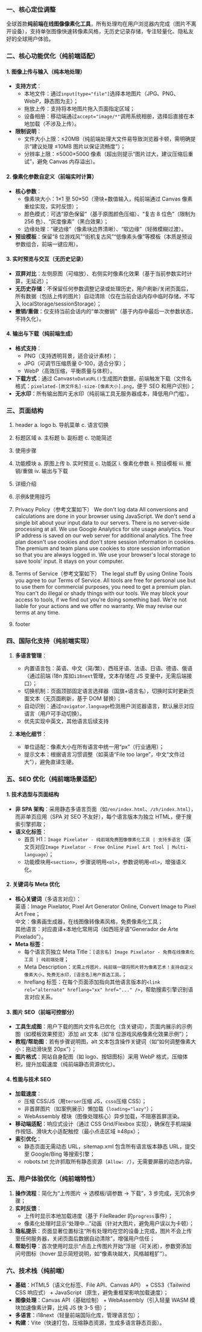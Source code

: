 ### 一、核心定位调整

全球首款**纯前端在线图像像素化工具**，所有处理均在用户浏览器内完成（图片不离开设备），支持单张图像快速转像素风格，无历史记录存储，专注轻量化、隐私友好的全球用户体验。

### 二、核心功能优化（纯前端适配）

#### 1. 图像上传与输入（纯本地处理）

- **支持方式**：
  - 本地文件：通过`input[type="file"]`选择本地图片（JPG、PNG、WebP，静态图为主）；
  - 拖放上传：支持将本地图片拖入页面指定区域；
  - 设备相册：移动端通过`accept="image/*"`调用系统相册，选择后直接在本地加载（不涉及上传）。
- **限制说明**：
  - 文件大小上限：≤20MB（纯前端处理大文件易导致浏览器卡顿，需明确提示“建议处理 ≤10MB 图片以保证流畅度”）；
  - 分辨率上限：≤5000×5000 像素（超出则提示“图片过大，建议压缩后重试”，避免 Canvas 内存溢出）。

#### 2. 像素化参数自定义（前端实时计算）

- **核心参数**：
  - 像素块大小：1×1 至 50×50（滑块+数值输入，纯前端通过 Canvas 像素重绘实现，实时反馈）；
  - 颜色模式：可选“原色保留”（基于原图颜色压缩）、“复古 8 位色”（限制为 256 色）、“灰度像素”（黑白效果）；
  - 边缘处理：“硬边缘”（像素块边界清晰）、“软边缘”（轻微模糊过渡）。
- **预设模板**：保留“8 位游戏风”“街机复古风”“低像素头像”等模板（本质是预设参数组合，前端一键应用）。

#### 3. 实时预览与交互（无历史记录）

- **双屏对比**：左侧原图（可缩放）、右侧实时像素化效果（基于当前参数实时计算，无延迟）；
- **无历史存储**：不保留任何参数调整记录或处理历史，用户刷新/关闭页面后，所有数据（包括上传的图片）自动清除（仅在当前会话内存中临时存储，不写入 localStorage/sessionStorage）；
- **撤销/重做**：仅支持当前会话内的“单次撤销”（基于内存中最后一次参数状态，不持久化）。

#### 4. 输出与下载（纯前端生成）

- **格式支持**：
  - PNG（支持透明背景，适合设计素材）；
  - JPG（可调节压缩质量 0-100，适合分享）；
  - WebP（高效压缩，平衡质量与体积）。
- **下载方式**：通过 Canvas`toDataURL()`生成图片数据，前端触发下载（文件名格式：`pixelated-[原文件名]-size-[像素大小].png`，便于 SEO 和用户识别）；
- **无水印**：所有输出图片无水印（纯前端工具无服务器成本，降低用户门槛）。

### 三、页面结构
  1. header
    a. logo
    b. 导航菜单
    c. 语言切换
  2. 标题区域
    a. 主标题
    b. 副标题
    c. 功能简述
  3. 使用步骤
  4. 功能模块
    a. 原图上传
    b. 实时预览
    c. 功能区
      i. 像素化参数
      ii. 预设模板
      iii. 撤销/重做
      iv. 输出与下载
  5. 详细介绍
  6. 示例&使用技巧
  7. Privacy Policy（参考文案如下）
    We don't log data
    All conversions and calculations are done in your browser using JavaScript. We don't send a single bit about your input data to our servers. There is no server-side processing at all. We use Google Analytics for site usage analytics. Your IP address is saved on our web server for additional analytics. The free plan doesn't use cookies and don't store session information in cookies. The premium and team plans use cookies to store session information so that you are always logged in. We use your browser's local storage to save tools' input. It stays on your computer.

  8. Terms of Service（参考文案如下）
    The legal stuff
    By using Online Tools you agree to our Terms of Service. All tools are free for personal use but to use them for commercial purposes, you need to get a premium plan. You can't do illegal or shady things with our tools. We may block your access to tools, if we find out you're doing something bad. We're not liable for your actions and we offer no warranty. We may revise our terms at any time.
  9. footer

### 四、国际化支持（纯前端实现）

1. **多语言管理**：

   - 内置语言包：英语、中文（简/繁）、西班牙语、法语、日语、德语、俄语（通过前端 i18n 库如`i18next`管理，文本存储在 JS 变量中，无需后端接口）；
   - 切换机制：页面顶部固定语言选择器（国旗+语言名），切换时实时更新页面文本（无页面刷新，基于 DOM 替换）；
   - 自动识别：通过`navigator.language`检测用户浏览器语言，默认展示对应语言（用户可手动切换）。
   - 优先实现中英文，其他语言后续支持

2. **本地化细节**：
   - 单位适配：像素大小在所有语言中统一用“px”（行业通用）；
   - 提示文本：根据语言习惯调整（如英语“File too large”，中文“文件过大”），避免直译生硬。

### 五、SEO 优化（纯前端场景适配）

#### 1. 技术选型与页面结构

- **非 SPA 架构**：采用静态多语言页面（如`/en/index.html`、`/zh/index.html`），而非单页应用（SPA 对 SEO 不友好），每个语言版本为独立 HTML，便于搜索引擎抓取；
- **语义化标签**：
  - 首页 H1：`Image Pixelator - 纯前端免费图像像素化工具 | 支持多语言`（英文页对应`Image Pixelator - Free Online Pixel Art Tool | Multi-language`）；
  - 功能模块用`<section>`，步骤说明用`<ol>`，参数说明用`<dl>`，增强语义化。

#### 2. 关键词与 Meta 优化

- **核心关键词**（多语言对应）：  
  英语：Image Pixelator, Pixel Art Generator Online, Convert Image to Pixel Art Free；  
  中文：像素画生成器，在线图像转像素风格，免费像素化工具；  
  其他语言：对应直译+本地化常用词（如西班牙语“Generador de Arte Pixelado”）。
- **Meta 标签**：
  - 每个语言页独立 Meta Title：`[语言名] Image Pixelator - 免费在线像素化工具 | 纯前端处理`；
  - Meta Description：`无需上传图片，纯前端一键将照片转为像素艺术！支持自定义像素大小，免费无水印，[语言名]用户首选工具。`；
  - hreflang 标签：在每个页面添加指向其他语言版本的`<link rel="alternate" hreflang="xx" href="..." />`，帮助搜索引擎识别语言对应关系。

#### 3. 图片 SEO（前端可控部分）

- **工具生成图**：用户下载的图片文件名已优化（含关键词），页面内展示的示例图（如模板效果预览）添加 alt 文本（如“8 位游戏风格像素化效果示例”）；
- **教程/帮助图**：若有步骤说明图，alt 文本包含操作关键词（如“如何调整像素大小：拖动滑块至 20px”）；
- **图片格式**：网站自身配图（如 logo、按钮图标）采用 WebP 格式，压缩体积，提升加载速度（纯前端静态资源优化）。

#### 4. 性能与技术 SEO

- **加载速度**：
  - 压缩 CSS/JS（用`terser`压缩 JS，`csso`压缩 CSS）；
  - 非首屏图片（如案例展示）懒加载（`loading="lazy"`）；
  - WebAssembly 模块（图像处理核心）异步加载，不阻塞首屏渲染。
- **移动端适配**：响应式设计（通过 CSS Grid/Flexbox 实现），确保在手机端操作按钮、滑块大小适配触控（最小点击区域 ≥48px）；
- **索引优化**：
  - 静态页面无需动态 URL，sitemap.xml 包含所有语言版本静态 URL，提交至 Google/Bing 等搜索引擎；
  - robots.txt 允许抓取所有静态资源（`Allow: /`），无需要屏蔽的动态内容。

### 五、用户体验优化（纯前端特性）

1. **操作流程**：简化为“上传图片 → 选模板/调参数 → 下载”，3 步完成，无冗余步骤；
2. **实时反馈**：
   - 上传时显示本地加载进度（基于 FileReader 的`progress`事件）；
   - 像素化处理时显示“处理中...”动画（针对大图片，避免用户误以为卡顿）；
3. **隐私提示**：页面显著位置标注“所有处理均在您的设备上完成，图片不会上传至任何服务器，关闭页面后数据自动清除”，增强用户信任；
4. **帮助引导**：首次使用时显示“点击上传图片开始”浮层（可关闭），参数旁添加问号图标（hover 显示简短说明，如“像素块越大，风格越粗犷”）。

### 六、技术栈（纯前端）

- **基础**：HTML5（语义化标签、File API、Canvas API） + CSS3（Tailwind CSS 响应式） + JavaScript（原生，避免重框架影响加载速度）；
- **图像处理**：Canvas API（基础绘制） + WebAssembly（引入轻量 WASM 模块加速像素计算，比纯 JS 快 3-5 倍）；
- **多语言**：i18next（轻量前端国际化库，管理语言包）；
- **构建**：Vite（快速打包，压缩静态资源，生成多语言静态页面）。
